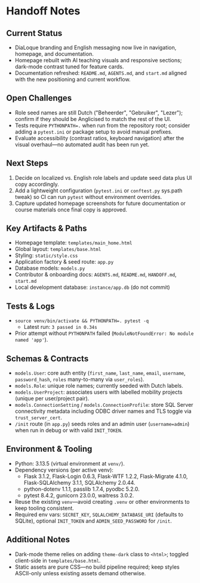 # Handoff Notes

## Current Status
- DiaLoque branding and English messaging now live in navigation, homepage, and documentation.
- Homepage rebuilt with AI teaching visuals and responsive sections; dark-mode contrast tuned for feature cards.
- Documentation refreshed: `README.md`, `AGENTS.md`, and `start.md` aligned with the new positioning and current workflow.

## Open Challenges
- Role seed names are still Dutch ("Beheerder", "Gebruiker", "Lezer"); confirm if they should be Anglicised to match the rest of the UI.
- Tests require `PYTHONPATH=.` when run from the repository root; consider adding a `pytest.ini` or package setup to avoid manual prefixes.
- Evaluate accessibility (contrast ratios, keyboard navigation) after the visual overhaul—no automated audit has been run yet.

## Next Steps
1. Decide on localized vs. English role labels and update seed data plus UI copy accordingly.
2. Add a lightweight configuration (`pytest.ini` or `conftest.py` sys.path tweak) so CI can run `pytest` without environment overrides.
3. Capture updated homepage screenshots for future documentation or course materials once final copy is approved.

## Key Artifacts & Paths
- Homepage template: `templates/main_home.html`
- Global layout: `templates/base.html`
- Styling: `static/style.css`
- Application factory & seed route: `app.py`
- Database models: `models.py`
- Contributor & onboarding docs: `AGENTS.md`, `README.md`, `HANDOFF.md`, `start.md`
- Local development database: `instance/app.db` (do not commit)

## Tests & Logs
- `source venv/bin/activate && PYTHONPATH=. pytest -q`
  - Latest run: `3 passed in 0.34s`
- Prior attempt without `PYTHONPATH` failed (`ModuleNotFoundError: No module named 'app'`).

## Schemas & Contracts
- `models.User`: core auth entity (`first_name`, `last_name`, `email`, `username`, `password_hash`, `roles` many-to-many via `user_roles`).
- `models.Role`: unique role names; currently seeded with Dutch labels.
- `models.UserProject`: associates users with labelled mobility projects (unique per user/project pair).
- `models.ConnectionSetting` / `models.ConnectionProfile`: store SQL Server connectivity metadata including ODBC driver names and TLS toggle via `trust_server_cert`.
- `/init` route (in `app.py`) seeds roles and an admin user (`username=admin`) when run in debug or with valid `INIT_TOKEN`.

## Environment & Tooling
- Python: 3.13.5 (virtual environment at `venv/`).
- Dependency versions (per active venv):
  - Flask 3.1.2, Flask-Login 0.6.3, Flask-WTF 1.2.2, Flask-Migrate 4.1.0, Flask-SQLAlchemy 3.1.1, SQLAlchemy 2.0.44.
  - python-dotenv 1.1.1, passlib 1.7.4, pyodbc 5.2.0.
  - pytest 8.4.2, gunicorn 23.0.0, waitress 3.0.2.
- Reuse the existing `venv`—avoid creating `.venv` or other environments to keep tooling consistent.
- Required env vars: `SECRET_KEY`, `SQLALCHEMY_DATABASE_URI` (defaults to SQLite), optional `INIT_TOKEN` and `ADMIN_SEED_PASSWORD` for `/init`.

## Additional Notes
- Dark-mode theme relies on adding `theme-dark` class to `<html>`; toggled client-side in `templates/base.html`.
- Static assets are pure CSS—no build pipeline required; keep styles ASCII-only unless existing assets demand otherwise.
